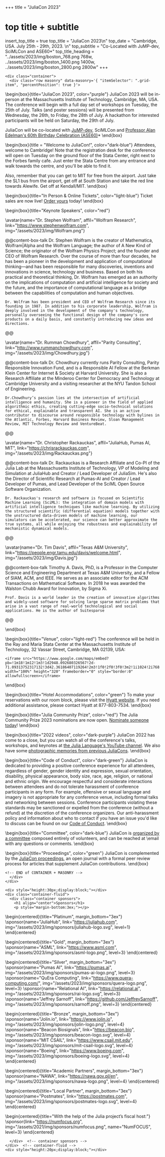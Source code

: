 +++
title = "JuliaCon 2023"

# top title + subtitle
insert_top_title = true
top_title = "JuliaCon 2023\n"
top_date = "Cambridge, USA. July 25th - 29th, 2023. \n"
top_subtitle = "Co-Located with JuMP-dev, SciMLCon and ASE60*"
top_title_heading = "../assets/2023/img/boston_768.png 768w, ../assets/2023/img/boston_1400.png 1400w, ../assets/2023/img/boston_2800.png 2800w"
+++

~~~
<div class="container">
  <div class="row masonry" data-masonry='{ "itemSelector": ".grid-item", "percentPosition": true }'>
~~~




\begin{box}{title="JuliaCon 2023", color="purple"}
JuliaCon 2023 will be in-person at the Massachusetts Institute of Technology, Cambridge, MA, USA. The conference will begin with a full day set of workshops on Tuesday, the 25th of July. Talks (and poster sessions) will be presented from Wednesday, the 26th, to Friday, the 28th of July. A hackathon for interested participants will be held on Saturday, the 29th of July.

JuliaCon will be co-located with [JuMP-dev](https://jump.dev/meetings/jumpdev2023/), SciMLCon and [Professor Alan Edelman's 60th Birthday Celebration (ASE60)](https://math.mit.edu/events/ase60celebration/)*
\end{box}

\begin{box}{title = "Welcome to JuliaCon!", color="dark-blue"}
Attendees, welcome to Cambridge! Note that the registration desk for the conference will open on Tuesday on the ground floor of the Stata Center, right next to the Forbes family cafe. Just enter the Stata Centre from any entrance and walk towards the centre, and you'll be able to find it. 

Also, remember that you can get to MIT for free from the airport. Just take the SL1 bus from the airport, get off at South Station and take the red line towards Alewife. Get off at Kendall/MIT. 
\end{box}

\begin{box}{title="In Person & Online Tickets", color="light-blue"}
  Ticket sales are now live! [Order yours](/2023/tickets/) today!
\end{box}



\begin{box}{title="Keynote Speakers", color="red"}

  \avatar{name="Dr. Stephen Wolfram", affil="Wolfram Research", link="https://www.stephenwolfram.com", img="/assets/2023/img/Wolfram.png"}

  @@content-box-talk
    Dr. Stephen Wolfram is the creator of Mathematica, Wolfram|Alpha and the Wolfram Language; the author of A New Kind of Science; the originator of the Wolfram Physics Project; and the founder and CEO of Wolfram Research. Over the course of more than four decades, he has been a pioneer in the development and application of computational thinking—and has been responsible for many discoveries, inventions and innovations in science, technology and business.  Based on both his practical and theoretical thinking, Dr. Wolfram has emerged as an authority on the implications of computation and artificial intelligence for society and the future, and the importance of computational language as a bridge between the capabilities of computation and human objectives.

    Dr. Wolfram has been president and CEO of Wolfram Research since its founding in 1987. In addition to his corporate leadership, Wolfram is deeply involved in the development of the company's technology, personally overseeing the functional design of the company's core products on a daily basis, and constantly introducing new ideas and directions.
  @@

  \avatar{name="Dr. Rumman Chowdhury", affil="Parity Consulting", link="http://www.rummanchowdhury.com", img="/assets/2023/img/Chowdhury.jpg"}

  @@content-box-talk
    Dr. Chowdhury currently runs Parity Consulting, Parity Responsible Innovation Fund, and is a Responsible AI Fellow at the Berkman Klein Center for Internet & Society at Harvard University. She is also a Research Affiliate at the Minderoo Center for Democracy and Technology at Cambridge University and a visiting researcher at the NYU Tandon School of Engineering.

    Dr.Chowdhury’s passion lies at the intersection of artificial intelligence and humanity. She is a pioneer in the field of applied algorithmic ethics, creating cutting-edge socio-technical solutions for ethical, explainable and transparent AI. She is an active contributor to discourse around responsible technology with bylines in the Atlantic, Forbes, Harvard Business Review, Sloan Management Review, MIT Technology Review and VentureBeat.
  @@

  \avatar{name="Dr. Christopher Rackauckas", affil="JuliaHub, Pumas AI, MIT", link="https://chrisrackauckas.com", img="/assets/2023/img/Rackauckas.png"}

  @@content-box-talk
    Dr. Rackauckas is a Research Affiliate and Co-PI of the Julia Lab at the Massachusetts Institute of Technology, VP of Modeling and Simulation at JuliaHub and Creator / Lead Developer of JuliaSim. He's also the Director of Scientific Research at Pumas-AI and Creator / Lead Developer of Pumas, and Lead Developer of the SciML Open Source Software Organization.

    Dr. Rackauckas's research and software is focused on Scientific Machine Learning (SciML): the integration of domain models with artificial intelligence techniques like machine learning. By utilizing the structured scientific (differential equation) models together with the unstructured data-driven models of machine learning, our simulators can be accelerated, our science can better approximate the true systems, all while enjoying the robustness and explainability of mechanistic dynamical models.
  @@

  \avatar{name="Dr. Tim Davis", affil="Texas A&M University", link="https://people.engr.tamu.edu/davis/welcome.html", img="/assets/2023/img/Davis.jpg"}

  @@content-box-talk
    Timothy A. Davis, PhD, is a Professor in the Computer Science and Engineering Department at Texas A&M University, and a Fellow of SIAM, ACM, and IEEE.  He serves as an associate editor for the ACM Transactions on Mathematical Software.  In 2018 he was awarded the Walston Chubb Award for Innovation, by Sigma Xi.

    Prof. Davis is a world leader in the creation of innovative algorithms and widely-used software for solving large sparse matrix problems that arise in a vast range of real-world technological and social applications. He is the author of Suitesparse
  @@

\end{box}

\begin{box}{title="Venue", color="light-red"}
  The conference will be held in the Ray and Maria Stata Center at the Massachusetts Institute of Technology, 32 Vassar Street, Cambridge, MA 02139, USA:

  ~~~
  <iframe src="https://www.google.com/maps/embed?pb=!1m18!1m12!1m3!1d2948.092680326567!2d-71.09313752317132!3d42.36186407119264!2m3!1f0!2f0!3f0!3m2!1i1024!2i768!4f13.1!3m3!1m2!1s0x89e370a95cb1e19b%3A0xa9dc1ab3c8bedd1e!2sRay%20and%20Maria%20Stata%20Center!5e0!3m2!1sen!2sus!4v1683675736967!5m2!1sen!2sus" width="100%" height="320" frameborder="0" style="border:0" allowfullscreen></iframe>
  ~~~
\end{box}

\begin{box}{title="Hotel Accommodations", color="green"}
  To make your reservations with our room block, please visit the [Hyatt website](https://www.hyatt.com/en-US/group-booking/BOSRC/G-NUMF).
  If you need additional assistance, please contact Hyatt at 877-803-7534.
\end{box}

\begin{box}{title="Julia Community Prize", color="red"}
  The Julia Community Prize 2023 nominations are now open. [Nominate someone today](https://forms.gle/4oUEh3H5BRJo45nn7)!
\end{box}

\begin{box}{title="2022 videos", color="dark-purple"}
  JuliaCon 2022 has come to a close, but you can watch all of the conference's talks, workshops, and keynotes at [the Julia Language's YouTube channel](https://www.youtube.com/playlist?list=PLP8iPy9hna6TRg6qJaBLJ-FRMi9Cp7gSX). We also have some [photographic memories from previous JuliaCons](memories/).
\end{box}

\begin{box}{title="Code of Conduct", color="dark-green"}
  JuliaCon is dedicated to providing a positive conference experience for all attendees, regardless of gender, gender identity and expression, sexual orientation, disability, physical appearance, body size, race, age, religion, or national and ethnic origin.
  We encourage respectful and considerate interactions between attendees and do not tolerate harassment of conference participants in any form.
  For example, offensive or sexual language and imagery is not appropriate for any conference venue, including formal talks and networking between sessions.
  Conference  participants violating these standards may be sanctioned or expelled from the conference (without a refund) at the discretion of the conference organizers.
  Our anti-harassment policy and information about who to contact if you have an issue you'd like to discuss can be found on our [Code of Conduct](/2022/coc/).
\end{box}

\begin{box}{title="Committee", color="dark-blue"}
  JuliaCon is [organized by a committee](/2023/committee/) composed entirely of volunteers, and can be reached at \email with any questions or comments.
\end{box}

\begin{box}{title="Proceedings", color="green"}
  JuliaCon is complemented by the [JuliaCon proceedings](https://proceedings.juliacon.org), an open journal with a formal peer review process for articles that supplement JuliaCon contributions.
\end{box}


~~~
<!-- END of CONTAINER + MASONRY -->
  </div>
</div>
~~~


~~~
<div style="height:30px;display:block;"></div>
<div class="container-fluid">
  <div class="container sponsors">
    <h1 align="center">Sponsors</h1>
    <p style="margin-bottom:3ex;"></p>
~~~

\begin{centered}{title="Platinum", margin_bottom="3ex"}
  \sponsor{name="JuliaHub", link="https://juliahub.com", img="/assets/2023/img/sponsors/juliahub-logo.svg", level=1}
\end{centered}

\begin{centered}{title="Gold", margin_bottom="3ex"}
  \sponsor{name="ASML", link="https://www.asml.com", img="/assets/2023/img/sponsors/asml-logo.png", level=3}
\end{centered}

\begin{centered}{title="Silver", margin_bottom="3ex"}
  \sponsor{name="Pumas AI", link="https://pumas.ai", img="/assets/2023/img/sponsors/pumas-ai-logo.png", level=3}
  \sponsor{name="QuEra Computing", link="https://www.quera-computing.com/", img="/assets/2023/img/sponsors/quera-logo.png", level=3}
  \sponsor{name="Relational AI", link="https://relational.ai", img="/assets/2023/img/sponsors/rai-logo.svg", level=3}
  \sponsor{name="Jeffrey Sarnoff", link="https://github.com/JeffreySarnoff", img="/assets/2023/img/sponsors/sarnoff.png", level=3}
\end{centered}

\begin{centered}{title="Bronze", margin_bottom="3ex"}
  \sponsor{name="Jolin.io", link="https://www.jolin.io", img="/assets/2023/img/sponsors/jolin-logo.png", level=4}
  \sponsor{name="Beacon Biosignals", link="https://beacon.bio", img="/assets/2023/img/sponsors/beacon-logo.svg", level=4}
  \sponsor{name="MIT CSAIL", link="https://www.csail.mit.edu", img="/assets/2023/img/sponsors/mit-csail-logo.svg", level=4}
  \sponsor{name="Boeing", link="https://www.boeing.com", img="/assets/2023/img/sponsors/boeing-logo.svg", level=4}
\end{centered}

\begin{centered}{title="Academic Partners", margin_bottom="3ex"}
  \sponsor{name="NAWA", link="https://nawa.gov.pl/en", img="/assets/2023/img/sponsors/nawa-logo.png", level=4}
\end{centered}

\begin{centered}{title="Local Partner", margin_bottom="3ex"}
  \sponsor{name="Postmates", link="https://postmates.com", img="/assets/2023/img/sponsors/postmates-logo.svg", level=4}
\end{centered}

\begin{centered}{title="With the help of the Julia project’s fiscal host:"}
  \sponsor{link="https://numfocus.org", img="/assets/2021/img/sponsors/numfocus.png", name="NumFOCUS", level=3}
\end{centered}

~~~
  </div>  <!-- container sponsors -->
</div>  <!-- container-fluid -->
<div style="height:20px;display:block;"></div>
~~~
